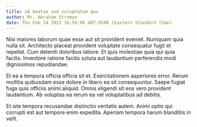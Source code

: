 ```yaml
---
title: ad beatae sed voluptatum quo
author: Mr. Abraham Stroman
date: Thu Feb 24 2022 16:56:06 GMT-0500 (Eastern Standard Time)
---
```

Nisi maiores laborum quae esse aut sit provident eveniet. Numquam quia nulla sit. Architecto placeat provident voluptate consequatur fugit et repellat. Cum deleniti doloribus labore. Et quis molestiae quia qui quia facilis. Inventore ratione facilis soluta aut laudantium perferendis modi dignissimos repudiandae.

 Et ea a tempora officia officia sit et. Exercitationem asperiores error. Rerum mollitia quibusdam esse dolore in libero ea sit consequuntur. Saepe fugiat fuga quis officiis animi aliquid. Omnis eligendi sit eos vero provident laudantium. Ab voluptas ea rerum ea vel voluptatibus ad debitis.

 Et iste tempora recusandae distinctio veritatis autem. Animi optio qui corrupti est aut tempore enim expedita. Aperiam tempora harum blanditiis in velit.